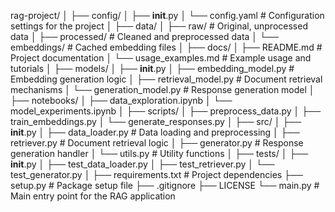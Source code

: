 rag-project/
│
├── config/
│   ├── __init__.py
│   └── config.yaml          # Configuration settings for the project
│
├── data/
│   ├── raw/                 # Original, unprocessed data
│   ├── processed/           # Cleaned and preprocessed data
│   └── embeddings/          # Cached embedding files
│
├── docs/
│   ├── README.md            # Project documentation
│   └── usage_examples.md    # Example usage and tutorials
│
├── models/
│   ├── __init__.py
│   ├── embedding_model.py   # Embedding generation logic
│   ├── retrieval_model.py   # Document retrieval mechanisms
│   └── generation_model.py  # Response generation model
│
├── notebooks/
│   ├── data_exploration.ipynb
│   └── model_experiments.ipynb
│
├── scripts/
│   ├── preprocess_data.py
│   ├── train_embeddings.py
│   └── generate_responses.py
│
├── src/
│   ├── __init__.py
│   ├── data_loader.py       # Data loading and preprocessing
│   ├── retriever.py         # Document retrieval logic
│   ├── generator.py         # Response generation handler
│   └── utils.py             # Utility functions
│
├── tests/
│   ├── __init__.py
│   ├── test_data_loader.py
│   ├── test_retriever.py
│   └── test_generator.py
│
├── requirements.txt         # Project dependencies
├── setup.py                 # Package setup file
├── .gitignore
├── LICENSE
└── main.py                  # Main entry point for the RAG application